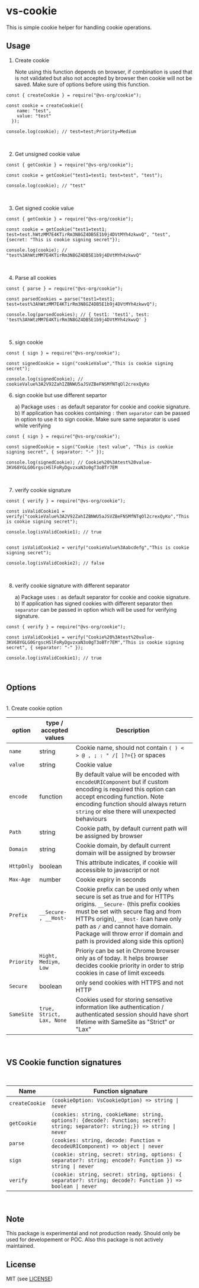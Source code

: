 # vs-cookie

This is simple cookie helper for handling cookie operations.

## Usage

1. Create cookie

   Note using this function depends on browser, if combination is used that is not validated but also not accepted by browser then cookie will not be saved. Make sure of options before using this function.

```
const { createCookie } = require("@vs-org/cookie");

const cookie = createCookie({
    name: "test",
    value: "test"
  });

console.log(cookie); // test=test;Priority=Medium

```

<br/>

2. Get unsigned cookie value

```
const { getCookie } = require("@vs-org/cookie");

const cookie = getCookie("test1=test1; test=test", "test");

console.log(cookie); // "test"

```

<br/>

3. Get signed cookie value

```
const { getCookie } = require("@vs-org/cookie");

const cookie = getCookie("test1=test1; test=test.hWtzMM7E4KTirRm3N8GZ4DB5E1b9j4DVtMYh4zkwvQ", "test", {secret: "This is cookie signing secret"});

console.log(cookie); // "test%3AhWtzMM7E4KTirRm3N8GZ4DB5E1b9j4DVtMYh4zkwvQ"

```

<br/>

4. Parse all cookies

```
const { parse } = require("@vs-org/cookie");

const parsedCookies = parse("test1=test1; test=test%3AhWtzMM7E4KTirRm3N8GZ4DB5E1b9j4DVtMYh4zkwvQ");

console.log(parsedCookies); // { test1: 'test1', test: 'test%3AhWtzMM7E4KTirRm3N8GZ4DB5E1b9j4DVtMYh4zkwvQ' }

```

<br/>

5. sign cookie

```
const { sign } = require("@vs-org/cookie");

const signedCookie = sign("cookieValue","This is cookie signing secret");

console.log(signedCookie); // cookieValue%3A2V92ZahIZBNWU5aJSVZBeFNSMfNTqOl2crexQyKo

```

6. sign cookie but use different separtor

   a) Package uses `:` as default separator for cookie and cookie signature. <br/>
   b) If application has cookies containing `:` then `separator` can be passed in option to use it to sign cookie. Make sure same separator is used while verifying

```
const { sign } = require("@vs-org/cookie");

const signedCookie = sign("Cookie :test value", "This is cookie signing secret", { separator: "-" });

console.log(signedCookie); // Cookie%20%3Atest%20value-3KV68YGLG0GrgscHSlFoRyDgvzxaN3o0gT3oBTr7EM

```

<br/>

7. verify cookie signature

```
const { verify } = require("@vs-org/cookie");

const isValidCookie1 = verify("cookieValue%3A2V92ZahIZBNWU5aJSVZBeFNSMfNTqOl2crexQyKo","This is cookie signing secret");

console.log(isValidCookie1); // true


const isValidCookie2 = verify("cookieValue%3Aabcdefg","This is cookie signing secret");

console.log(isValidCookie2); // false

```

<br/>

8. verify cookie signature with different separator

   a) Package uses `:` as default separator for cookie and cookie signature. <br/>
   b) If application has signed cookies with different separator then `separator` can be passed in option which will be used for verifying signature.

```
const { verify } = require("@vs-org/cookie");

const isValidCookie1 = verify("Cookie%20%3Atest%20value-3KV68YGLG0GrgscHSlFoRyDgvzxaN3o0gT3oBTr7EM","This is cookie signing secret", { separator: "-" });

console.log(isValidCookie1); // true

```

<br/>

## Options

<br/>
1. Create cookie option

| option     | type / accepted values    | Description                                                                                                                                                                                                                                                                                                         |
| ---------- | ------------------------- | ------------------------------------------------------------------------------------------------------------------------------------------------------------------------------------------------------------------------------------------------------------------------------------------------------------------- |
| `name`     | string                    | Cookie name, should not contain `( ) < > @ , ; : " /[ ]?={}` or spaces                                                                                                                                                                                                                                              |
| `value`    | string                    | Cookie value                                                                                                                                                                                                                                                                                                        |
| `encode`   | function                  | By default value will be encoded with `encodeURIComponent` but if custom encoding is required this option can accept encoding function. Note encoding function should always return `string` or else there will unexpected behaviours                                                                               |
| `Path`     | string                    | Cookie path, by default current path will be assigned by browser                                                                                                                                                                                                                                                    |
| `Domain`   | string                    | Cookie domain, by default current domain will be assigned by browser                                                                                                                                                                                                                                                |
| `HttpOnly` | boolean                   | This attribute indicates, if cookie will accessible to javascript or not                                                                                                                                                                                                                                            |
| `Max-Age`  | number                    | Cookie expiry in seconds                                                                                                                                                                                                                                                                                            |
| `Prefix`   | `__Secure- , __Host-`     | Cookie prefix can be used only when secure is set as true and for HTTPs origins. `__Secure-` (this prefix cookies must be set with secure flag and from HTTPs origin), `__Host-` (can have only path as `/` and cannot have domain. Package will throw error if domain and path is provided along side this option) |
| `Priority` | `Hight, Mediym, Low`      | Prioriy can be set in Chrome browser only as of today. It helps browser decides cookie priority in order to strip cookies in case of limit exceeds                                                                                                                                                                  |
| `Secure`   | boolean                   | only send cookies with HTTPS and not HTTP                                                                                                                                                                                                                                                                           |
| `SameSite` | `true, Strict, Lax, None` | Cookies used for storing sensetive information like authentication / authenticated session should have short lifetime with SameSite as "Strict" or "Lax"                                                                                                                                                            |

<br/>

## VS Cookie function signatures

<br/>

| Name           | Function signature                                                                                                              |
| -------------- | ------------------------------------------------------------------------------------------------------------------------------- |
| `createCookie` | `(cookieOption: VsCookieOption) => string \| never`                                                                             |
| `getCookie`    | `(cookies: string, cookieName: string, options?: {decode?: Function; secret?: string; separator?: string;}) => string \| never` |
| `parse`        | `(cookies: string, decode: Function = decodeURIComponent) => object \| never`                                                   |
| `sign`         | `(cookie: string, secret: string, options: { separator?: string; encode?: Function }) => string \| never`                       |
| `verify`       | `(cookie: string, secret: string, options: { separator?: string; decode?: Function }) => boolean \| never`                      |

<br/>

## Note

This package is experimental and not production ready. Should only be used for developement or POC. Also this package is not actively maintained.

## License

MIT (see [LICENSE](https://github.com/vaibhav-sarwade-404/vs-cookie/blob/main/LICENSE))
